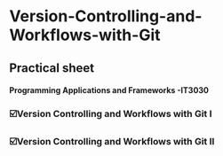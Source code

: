 # Version-Controlling-and-Workflows-with-Git
## Practical sheet 
#### Programming Applications and Frameworks -IT3030

 ### ☑️Version Controlling and Workflows with Git  I
 ### ☑️Version Controlling and Workflows with Git  II
